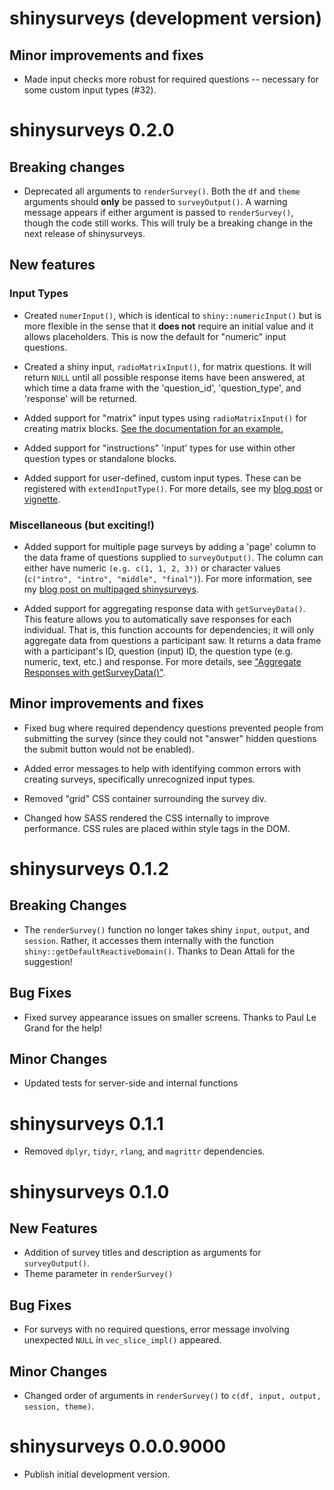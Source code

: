 # shinysurveys (development version)

## Minor improvements and fixes

- Made input checks more robust for required questions -- necessary for some custom input types (#32).

# shinysurveys 0.2.0

## Breaking changes

- Deprecated all arguments to `renderSurvey()`. Both the `df` and `theme` arguments should **only** be passed to `surveyOutput()`. A warning message appears if either argument is passed to `renderSurvey()`, though the code still works. This will truly be a breaking change in the next release of shinysurveys.

## New features

### Input Types

- Created `numerInput()`, which is identical to `shiny::numericInput()` but is more flexible in the sense that it **does not** require an initial value and it allows placeholders. This is now the default for "numeric" input questions.

- Created a shiny input, `radioMatrixInput()`, for matrix questions. It will return `NULL` until all possible response items have been answered, at which time a data frame with the 'question_id', 'question_type', and 'response' will be returned. 

- Added support for "matrix" input types using `radioMatrixInput()` for creating matrix blocks. [See the documentation for an example.](https://shinysurveys.jdtrat.com/articles/surveying-shinysurveys.html#matrix-input) 

- Added support for "instructions" 'input' types for use within other question types or standalone blocks.

- Added support for user-defined, custom input types. These can be registered with `extendInputType()`. For more details, see my [blog post](https://www.jdtrat.com/blog/extending-shinysurveys/) or [vignette](https://shinysurveys.jdtrat.com/articles/custom-input-extensions.html).

### Miscellaneous (but exciting!)

- Added support for multiple page surveys by adding a 'page' column to the data frame of questions supplied to `surveyOutput()`. The column can either have numeric `(e.g. c(1, 1, 2, 3))` or character values (`c("intro", "intro", "middle", "final")`). For more information, see my [blog post on multipaged shinysurveys](https://www.jdtrat.com/blog/multi-paged-shinysurvey/).

- Added support for aggregating response data with `getSurveyData()`. This feature allows you to automatically save responses for each individual. That is, this function accounts for dependencies; it will only aggregate data from questions a participant saw. It returns a data frame with a participant's ID, question (input) ID, the question type (e.g. numeric, text, etc.) and response. For more details, see ["Aggregate Responses with getSurveyData()"](https://shinysurveys.jdtrat.com/articles/get-survey-data.html).

## Minor improvements and fixes

- Fixed bug where required dependency questions prevented people from submitting the survey (since they could not "answer" hidden questions the submit button would not be enabled). 

- Added error messages to help with identifying common errors with creating surveys, specifically unrecognized input types.

- Removed "grid" CSS container surrounding the survey div. 

- Changed how SASS rendered the CSS internally to improve performance. CSS rules are placed within style tags in the DOM.

# shinysurveys 0.1.2

## Breaking Changes

-   The `renderSurvey()` function no longer takes shiny `input`, `output`, and `session`. Rather, it accesses them internally with the function `shiny::getDefaultReactiveDomain()`. Thanks to Dean Attali for the suggestion!

## Bug Fixes

-   Fixed survey appearance issues on smaller screens. Thanks to Paul Le Grand for the help!

## Minor Changes

-   Updated tests for server-side and internal functions

# shinysurveys 0.1.1

-   Removed `dplyr`, `tidyr`, `rlang`, and `magrittr` dependencies.

# shinysurveys 0.1.0

## New Features

-   Addition of survey titles and description as arguments for `surveyOutput()`.
-   Theme parameter in `renderSurvey()`

## Bug Fixes

-   For surveys with no required questions, error message involving unexpected `NULL` in `vec_slice_impl()` appeared.

## Minor Changes

-   Changed order of arguments in `renderSurvey()` to `c(df, input, output, session, theme)`.

# shinysurveys 0.0.0.9000

-   Publish initial development version.
